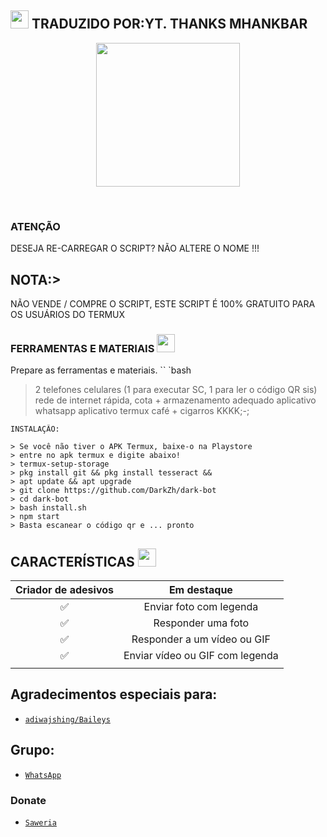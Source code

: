 ## <img src="https://github.com/TheDudeThatCode/TheDudeThatCode/blob/master/Assets/Hi.gif" width="29px"> TRADUZIDO POR:YT. THANKS MHANKBAR 
<p align="center">
<img src="https://media-giphy-com.cdn.ampproject.org/ii/w820/s/media.giphy.com/media/1g3A0gpaidxWcL9Mfo/giphy.gif" width="230" height="230"/>
</p>
<br>


 
</details>

### ATENÇÃO
DESEJA RE-CARREGAR O SCRIPT?  NÃO ALTERE O NOME !!!

## NOTA:>
NÃO VENDE / COMPRE O SCRIPT, ESTE SCRIPT É 100% GRATUITO PARA OS USUÁRIOS DO TERMUX
</div>

### FERRAMENTAS E MATERIAIS <img src="https://github.com/TheDudeThatCode/TheDudeThatCode/blob/master/Assets/Mario_Hello_Big.gif" width="29px">
Prepare as ferramentas e materiais.
`` `bash
> 2 telefones celulares (1 para executar SC, 1 para ler o código QR sis)
> rede de internet rápida, cota +
> armazenamento adequado
> aplicativo whatsapp
> aplicativo termux
> café + cigarros KKKK;-;
```
INSTALAÇÃO:

> Se você não tiver o APK Termux, baixe-o na Playstore
> entre no apk termux e digite abaixo!
> termux-setup-storage
> pkg install git && pkg install tesseract && 
> apt update && apt upgrade
> git clone https://github.com/DarkZh/dark-bot
> cd dark-bot
> bash install.sh
> npm start
> Basta escanear o código qr e ... pronto
```

## CARACTERÍSTICAS  <img src="https://github.com/TheDudeThatCode/TheDudeThatCode/blob/master/Assets/Earth.gif" width="29px">
| Criador de adesivos | Em destaque |
| :-----------: | :--------------------------------: |
|       ✅       | Enviar foto com legenda |
| ✅ | Responder uma foto |
| ✅ | Responder a um vídeo ou GIF |
| ✅ | Enviar vídeo ou GIF com legenda |
|                         |

## Agradecimentos especiais para:
* [`adiwajshing/Baileys`](https://github.com/adiwajshing/Baileys)

## Grupo:
* [`WhatsApp`](https://chat.whatsapp.com/KTlC0MXi3WJChdQeps5flt)
### Donate
* [`Saweria`](OFF)
